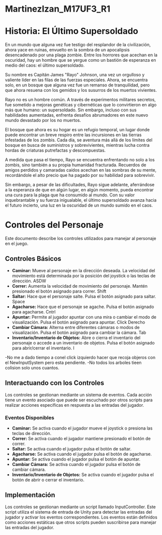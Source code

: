 # MartinezIzan_M17UF3_R1
# Historia: El Último Supersoldado

En un mundo que alguna vez fue testigo del resplandor de la civilización, ahora yace en ruinas, envuelto en la sombra de un apocalipsis desencadenado por una plaga zombie. Entre los horrores que acechan en la oscuridad, hay un hombre que se yergue como un bastión de esperanza en medio del caos: el último supersoldado.

Su nombre es Capitán James "Rayo" Johnson, una vez un orgulloso y valiente líder en las filas de las fuerzas especiales. Ahora, se encuentra solo, en un bosque que alguna vez fue un remanso de tranquilidad, pero que ahora resuena con los gemidos y los susurros de los muertos vivientes.

Rayo no es un hombre común. A través de experimentos militares secretos, fue sometido a mejoras genéticas y cibernéticas que lo convirtieron en algo más que humano: un supersoldado. Sin embargo, incluso con sus habilidades aumentadas, enfrenta desafíos abrumadores en este nuevo mundo devastado por los no muertos.

El bosque que ahora es su hogar es un refugio temporal, un lugar donde puede encontrar un breve respiro entre las incursiones en las tierras infestadas de los zombis. Cada día, se aventura más allá de los límites del bosque en busca de suministros y sobrevivientes, mientras lucha contra hordas de criaturas putrefactas y descompuestas.

A medida que pasa el tiempo, Rayo se encuentra enfrentando no solo a los zombis, sino también a su propia humanidad fracturada. Recuerdos de amigos perdidos y camaradas caídos acechan en las sombras de su mente, recordándole el alto precio que ha pagado por su habilidad para sobrevivir.

Sin embargo, a pesar de las dificultades, Rayo sigue adelante, aferrándose a la esperanza de que en algún lugar, en algún momento, pueda encontrar una cura para la plaga que ha consumido al mundo. Con su valor inquebrantable y su fuerza inigualable, el último supersoldado avanza hacia el futuro incierto, una luz en la oscuridad de un mundo sumido en el caos.

# Controles del Personaje

Este documento describe los controles utilizados para manejar al personaje en el juego.

## Controles Básicos

- **Caminar:** Mueve al personaje en la dirección deseada. La velocidad del movimiento está determinada por la posición del joystick o las teclas de dirección. ASDW
- **Correr:** Aumenta la velocidad de movimiento del personaje. Mantén presionado el botón asignado para correr. Shift
- **Saltar:** Hace que el personaje salte. Pulsa el botón asignado para saltar. Space
- **Agacharse:** Hace que el personaje se agache. Pulsa el botón asignado para agacharse. Cntrl
- **Apuntar:** Permite al jugador apuntar con una mira o cambiar el modo de visualización. Pulsa el botón asignado para apuntar. Click Derecho
- **Cambiar Cámara:** Alterna entre diferentes cámaras o modos de visualización. Pulsa el botón asignado para cambiar la cámara. Tab
- **Inventario/Inventario de Objetos:** Abre o cierra el inventario del personaje o accede a un inventario de objetos. Pulsa el botón asignado para abrir/cerrar el inventario. I

-No me a dado tiempo a conel click izquierdo hacer que recoja objeros con el NewInputSystem pero esta pendiente.
-No todos los arboles tieen colision solo unos cuantos.

## Interactuando con los Controles

Los controles se gestionan mediante un sistema de eventos. Cada acción tiene un evento asociado que puede ser escuchado por otros scripts para realizar acciones específicas en respuesta a las entradas del jugador.

### Eventos Disponibles

- **Caminar:** Se activa cuando el jugador mueve el joystick o presiona las teclas de dirección.
- **Correr:** Se activa cuando el jugador mantiene presionado el botón de correr.
- **Saltar:** Se activa cuando el jugador pulsa el botón de saltar.
- **Agacharse:** Se activa cuando el jugador pulsa el botón de agacharse.
- **Apuntar:** Se activa cuando el jugador pulsa el botón de apuntar.
- **Cambiar Cámara:** Se activa cuando el jugador pulsa el botón de cambiar cámara.
- **Inventario/Inventario de Objetos:** Se activa cuando el jugador pulsa el botón de abrir o cerrar el inventario.

## Implementación

Los controles se gestionan mediante un script llamado InputController. Este script utiliza el sistema de entrada de Unity para detectar las entradas del jugador y activar los eventos correspondientes. Los eventos están definidos como acciones estáticas que otros scripts pueden suscribirse para manejar las entradas del jugador.
